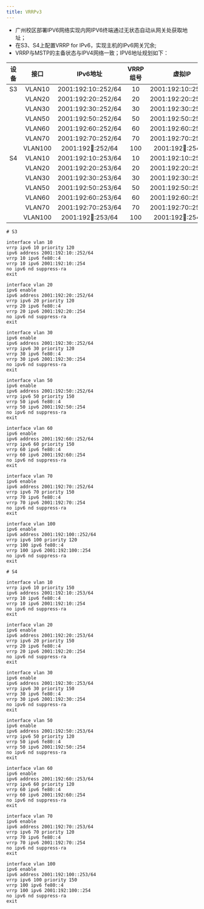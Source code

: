 ```yaml
---
title: VRRPv3
---
```

-  广州校区部署IPV6网络实现内网IPV6终端通过无状态自动从网关处获取地址；
-  在S3、S4上配置VRRP for IPv6，实现主机的IPv6网关冗余;
-  VRRP与MSTP的主备状态与IPV4网络一致；IPV6地址规划如下：

| 设备  |   接口    |        IPv6地址        | VRRP组号 |         虚拟IP         |  虚拟链路本地地址  |
| :-: | :-----: | :------------------: | :----: | :------------------: | :--------: |
| S3  | VLAN10  | 2001:192:10::252/64  |   10   | 2001:192:10::254/64  | FE80::4/64 |
|     | VLAN20  | 2001:192:20::252/64  |   20   | 2001:192:20::254/64  | FE80::4/64 |
|     | VLAN30  | 2001:192:30::252/64  |   30   | 2001:192:30::254/64  | FE80::4/64 |
|     | VLAN50  | 2001:192:50::252/64  |   50   | 2001:192:50::254/64  | FE80::4/64 |
|     | VLAN60  | 2001:192:60::252/64  |   60   | 2001:192:60::254/64  | FE80::4/64 |
|     | VLAN70  | 2001:192:70::252/64  |   70   | 2001:192:70::254/64  | FE80::4/64 |
|     | VLAN100 | 2001:192:100::252/64 |  100   | 2001:192:100::254/64 | FE80::4/64 |
| S4  | VLAN10  | 2001:192:10::253/64  |   10   | 2001:192:10::254/64  | FE80::4/64 |
|     | VLAN20  | 2001:192:20::253/64  |   20   | 2001:192:20::254/64  | FE80::4/64 |
|     | VLAN30  | 2001:192:30::253/64  |   30   | 2001:192:30::254/64  | FE80::4/64 |
|     | VLAN50  | 2001:192:50::253/64  |   50   | 2001:192:50::254/64  | FE80::4/64 |
|     | VLAN60  | 2001:192:60::253/64  |   60   | 2001:192:60::254/64  | FE80::4/64 |
|     | VLAN70  | 2001:192:70::253/64  |   70   | 2001:192:70::254/64  | FE80::4/64 |
|     | VLAN100 | 2001:192:100::253/64 |  100   | 2001:192:100::254/64 | FE80::4/64 |

```
# S3

interface vlan 10
vrrp ipv6 10 priority 120
ipv6 address 2001:192:10::252/64
vrrp 10 ipv6 fe80::4
vrrp 10 ipv6 2001:192:10::254
no ipv6 nd suppress-ra
exit

interface vlan 20
ipv6 enable
ipv6 address 2001:192:20::252/64
vrrp ipv6 20 priority 120
vrrp 20 ipv6 fe80::4
vrrp 20 ipv6 2001:192:20::254
no ipv6 nd suppress-ra
exit

interface vlan 30
ipv6 enable
ipv6 address 2001:192:30::252/64
vrrp ipv6 30 priority 120
vrrp 30 ipv6 fe80::4
vrrp 30 ipv6 2001:192:30::254
no ipv6 nd suppress-ra
exit

interface vlan 50
ipv6 enable
ipv6 address 2001:192:50::252/64
vrrp ipv6 50 priority 150
vrrp 50 ipv6 fe80::4
vrrp 50 ipv6 2001:192:50::254
no ipv6 nd suppress-ra
exit

interface vlan 60
ipv6 enable
ipv6 address 2001:192:60::252/64
vrrp ipv6 60 priority 150
vrrp 60 ipv6 fe80::4
vrrp 60 ipv6 2001:192:60::254
no ipv6 nd suppress-ra
exit

interface vlan 70
ipv6 enable
ipv6 address 2001:192:70::252/64
vrrp ipv6 70 priority 150
vrrp 70 ipv6 fe80::4
vrrp 70 ipv6 2001:192:70::254
no ipv6 nd suppress-ra
exit

interface vlan 100
ipv6 enable
ipv6 address 2001:192:100::252/64
vrrp ipv6 100 priority 120
vrrp 100 ipv6 fe80::4
vrrp 100 ipv6 2001:192:100::254
no ipv6 nd suppress-ra
exit

```

```
# S4

interface vlan 10
vrrp ipv6 10 priority 150
ipv6 address 2001:192:10::253/64
vrrp 10 ipv6 fe80::4
vrrp 10 ipv6 2001:192:10::254
no ipv6 nd suppress-ra
exit

interface vlan 20
ipv6 enable
ipv6 address 2001:192:20::253/64
vrrp ipv6 20 priority 150
vrrp 20 ipv6 fe80::4
vrrp 20 ipv6 2001:192:20::254
no ipv6 nd suppress-ra
exit

interface vlan 30
ipv6 enable
ipv6 address 2001:192:30::253/64
vrrp ipv6 30 priority 150
vrrp 30 ipv6 fe80::4
vrrp 30 ipv6 2001:192:30::254
no ipv6 nd suppress-ra
exit

interface vlan 50
ipv6 enable
ipv6 address 2001:192:50::253/64
vrrp ipv6 50 priority 120
vrrp 50 ipv6 fe80::4
vrrp 50 ipv6 2001:192:50::254
no ipv6 nd suppress-ra
exit

interface vlan 60
ipv6 enable
ipv6 address 2001:192:60::253/64
vrrp ipv6 60 priority 120
vrrp 60 ipv6 fe80::4
vrrp 60 ipv6 2001:192:60::254
no ipv6 nd suppress-ra
exit

interface vlan 70
ipv6 enable
ipv6 address 2001:192:70::253/64
vrrp ipv6 70 priority 120
vrrp 70 ipv6 fe80::4
vrrp 70 ipv6 2001:192:70::254
no ipv6 nd suppress-ra
exit

interface vlan 100
ipv6 enable
ipv6 address 2001:192:100::253/64
vrrp ipv6 100 priority 150
vrrp 100 ipv6 fe80::4
vrrp 100 ipv6 2001:192:100::254
no ipv6 nd suppress-ra
exit
```